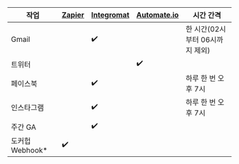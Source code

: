 | 작업 | [Zapier] | [Integromat] | [Automate.io] | 시간 간격 |
|--|--|--|--|--|
| Gmail | | :heavy_check_mark: | | 한 시간(02시부터 06시까지 제외) |
| 트위터 | | | :heavy_check_mark: |
| 페이스북 | | :heavy_check_mark: | | 하루 한 번 오후 7시 |
| 인스타그램 | | :heavy_check_mark: | | 하루 한 번 오후 7시 |
| 주간 GA | | :heavy_check_mark: | | |
| 도커헙 Webhook* | :heavy_check_mark: | | | |

[Zapier]: https://zapier.com/
[Integromat]: https://www.integromat.com/
[Automate.io]: https://automate.io/
